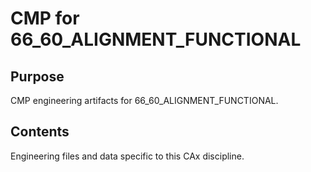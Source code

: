 # CMP for 66_60_ALIGNMENT_FUNCTIONAL

## Purpose
CMP engineering artifacts for 66_60_ALIGNMENT_FUNCTIONAL.

## Contents
Engineering files and data specific to this CAx discipline.
